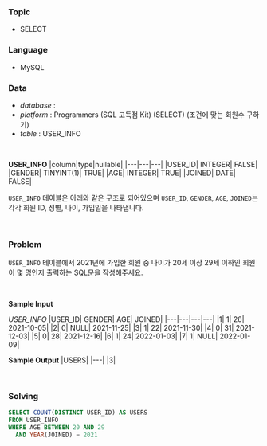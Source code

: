 ### Topic
- SELECT
  
### Language
- MySQL

### Data
- *database* : 
- *platform* : Programmers (SQL 고득점 Kit) (SELECT) (조건에 맞는 회원수 구하기)
- *table* : USER_INFO

<br>

**USER_INFO**
|column|type|nullable|
|---|---|---|
|USER_ID|	INTEGER|	FALSE|
|GENDER|	TINYINT(1)|	TRUE|
|AGE|	INTEGER|	TRUE|
|JOINED|	DATE|	FALSE|

`USER_INFO` 테이블은 아래와 같은 구조로 되어있으며 `USER_ID`, `GENDER`, `AGE`, `JOINED`는 각각 회원 ID, 성별, 나이, 가입일을 나타냅니다.

<br>

### Problem
`USER_INFO` 테이블에서 2021년에 가입한 회원 중 나이가 20세 이상 29세 이하인 회원이 몇 명인지 출력하는 SQL문을 작성해주세요.

<br>

**Sample Input**

*USER_INFO*
|USER_ID|	GENDER|	AGE|	JOINED|
|---|---|---|---|
|1|	1|	26|	2021-10-05|
|2|	0|	NULL|	2021-11-25|
|3|	1|	22|	2021-11-30|
|4|	0|	31|	2021-12-03|
|5|	0|	28|	2021-12-16|
|6|	1|	24|	2022-01-03|
|7|	1|	NULL|	2022-01-09|
<br>

**Sample Output**
|USERS|
|---|
|3|

<br>

### Solving

```sql
SELECT COUNT(DISTINCT USER_ID) AS USERS
FROM USER_INFO
WHERE AGE BETWEEN 20 AND 29
  AND YEAR(JOINED) = 2021
```
